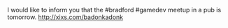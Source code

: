 I would like to inform you that the #bradford #gamedev meetup in a pub is tomorrow. http://xixs.com/badonkadonk 